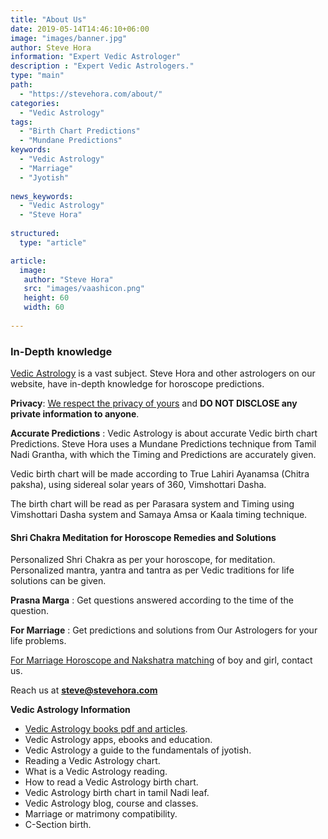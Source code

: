 ```yaml
---
title: "About Us"
date: 2019-05-14T14:46:10+06:00
image: "images/banner.jpg"
author: Steve Hora
information: "Expert Vedic Astrologer"
description : "Expert Vedic Astrologers."
type: "main"
path:
  - "https://stevehora.com/about/"
categories: 
  - "Vedic Astrology"
tags:
  - "Birth Chart Predictions"
  - "Mundane Predictions"
keywords:
  - "Vedic Astrology"
  - "Marriage"
  - "Jyotish"
  
news_keywords:
  - "Vedic Astrology"
  - "Steve Hora"
  
structured:
  type: "article"

article:
  image:
   author: "Steve Hora"
   src: "images/vaashicon.png"
   height: 60
   width: 60
  
---
```


### In-Depth knowledge
[Vedic Astrology](https://en.wikipedia.org/wiki/Hindu_astrology) is a vast subject. Steve Hora and other astrologers on our website, have in-depth knowledge for horoscope predictions.

**Privacy**: [We respect the privacy of yours](/articles/privacy/) and **DO NOT DISCLOSE any private information to anyone**.

**Accurate Predictions** : Vedic Astrology is about accurate Vedic birth chart Predictions. Steve Hora uses a Mundane Predictions technique from Tamil Nadi Grantha, with which the Timing and Predictions are accurately given.

Vedic birth chart will be made according to True Lahiri Ayanamsa (Chitra paksha), using sidereal solar years of 360, Vimshottari Dasha.

The birth chart will be read as per Parasara system and Timing using Vimshottari Dasha system and Samaya Amsa or Kaala timing technique.

#### Shri Chakra Meditation for Horoscope Remedies and Solutions
Personalized Shri Chakra as per your horoscope, for meditation. Personalized mantra, yantra and tantra as per Vedic traditions for life solutions can be given.

**Prasna Marga** : Get questions answered according to the time of the question.

**For Marriage** : Get predictions and solutions from Our Astrologers for your life problems.

[For Marriage Horoscope and Nakshatra matching](/articles/marriage-compatibility/) of boy and girl, contact us.

Reach us at  **steve@stevehora.com**

**Vedic Astrology Information**

* [Vedic Astrology books pdf and articles](/articles/vedic-astrology-books/).
* Vedic Astrology apps, ebooks and education.
* Vedic Astrology a guide to the fundamentals of jyotish.
* Reading a Vedic Astrology chart.
* What is a Vedic Astrology reading.
* How to read a Vedic Astrology birth chart.
* Vedic Astrology birth chart in tamil Nadi leaf.
* Vedic Astrology blog, course and classes.
* Marriage or matrimony compatibility.
* C-Section birth.